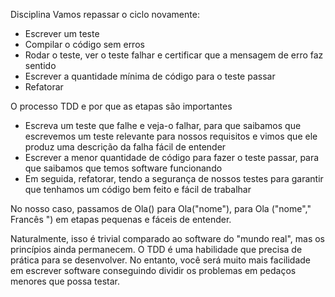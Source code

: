 Disciplina
Vamos repassar o ciclo novamente:
 * Escrever um teste
 * Compilar o código sem erros
 * Rodar o teste, ver o teste falhar e certificar que a mensagem de erro faz sentido
 * Escrever a quantidade mínima de código para o teste passar
 * Refatorar

O processo TDD e por que as etapas são importantes
 * Escreva um teste que falhe e veja-o falhar, para que saibamos que escrevemos um teste relevante para nossos
   requisitos e vimos que ele produz uma descrição da falha fácil de entender
 * Escrever a menor quantidade de código para fazer o teste passar, para que saibamos que temos software funcionando
 * Em seguida, refatorar, tendo a segurança de nossos testes para garantir que tenhamos um código bem feito e fácil de 
   trabalhar

No nosso caso, passamos de Ola() para Ola("nome"), para Ola ("nome"," Francês ") em etapas pequenas e fáceis de entender.

Naturalmente, isso é trivial comparado ao software do "mundo real", mas os princípios ainda permanecem. O TDD é uma 
habilidade que precisa de prática para se desenvolver. No entanto, você será muito mais facilidade em escrever software
conseguindo dividir os problemas em pedaços menores que possa testar.
